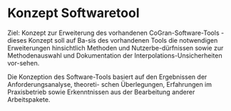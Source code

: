 # Konzept Softwaretool

Ziel: Konzept zur Erweiterung des vorhandenen CoGran-Software-Tools - dieses Konzept soll auf Ba-sis des vorhandenen Tools die notwendigen Erweiterungen hinsichtlich Methoden und Nutzerbe-dürfnissen sowie zur Methodenauswahl und Dokumentation der Interpolations-Unsicherheiten vor-sehen. 

Die Konzeption des Software-Tools basiert auf den Ergebnissen der Anforderungsanalyse, theoreti- schen Überlegungen, Erfahrungen im Praxisbetrieb sowie Erkenntnissen aus der Bearbeitung anderer Arbeitspakete.
